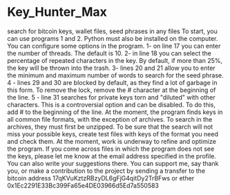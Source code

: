 # Key_Hunter_Max
search for bitcoin keys, wallet files, seed phrases in any files
To start, you can use programs 1 and 2. Python must also be installed on the computer.
You can configure some options in the program.
1- on line 17 you can enter the number of threads. The default is 10.
2- in line 18 you can select the percentage of repeated characters in the key. By default, if more than 25%, the key will be thrown into the trash.
3- lines 20 and 21 allow you to enter the minimum and maximum number of words to search for the seed phrase.
4 - lines 29 and 30 are blocked by default, as they find a lot of garbage in this form. To remove the lock, remove the # character at the beginning of the line.
5 - line 31 searches for private keys torn and "diluted" with other characters. This is a controversial option and can be disabled. To do this, add # to the beginning of the line.
At the moment, the program finds keys in all common file formats, with the exception of archives. To search in the archives, they must first be unzipped.
To be sure that the search will not miss your possible keys, create test files with keys of the format you need and check them.
At the moment, work is underway to refine and optimize the program. If you come across files in which the program does not see the keys, please let me know at the email address specified in the profile. You can also write your suggestions there.
You can support me, say thank you, or make a contribution to the project by sending a transfer to the bitcoin address 17qKVuKztzRBzyDL6gFjG4qitDy2TrBFws
or ether 0x1Ec2291E33Bc399Fa65e4DE03966d5Ed7a550583

